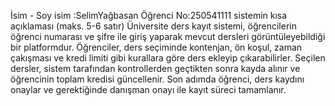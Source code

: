 İsim - Soy isim :SelimYağbasan
Öğrenci No:250541111
sistemin kısa açıklaması (maks. 5-6 satır)
Üniversite ders kayıt sistemi, öğrencilerin öğrenci numarası ve şifre ile giriş yaparak mevcut dersleri görüntüleyebildiği bir platformdur. Öğrenciler, ders seçiminde kontenjan, ön koşul, zaman çakışması ve kredi limiti gibi kurallara göre ders ekleyip çıkarabilirler. Seçilen dersler, sistem tarafından kontrollerden geçtikten sonra kayda alınır ve öğrencinin toplam kredisi güncellenir. Son adımda öğrenci, ders kaydını onaylar ve gerektiğinde danışman onayı ile kayıt süreci tamamlanır.
